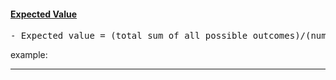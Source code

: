 #### <u>Expected Value</u>

<pre>
- Expected value = (total sum of all possible outcomes)/(number of all possible outcome)
</pre>

example:

---
